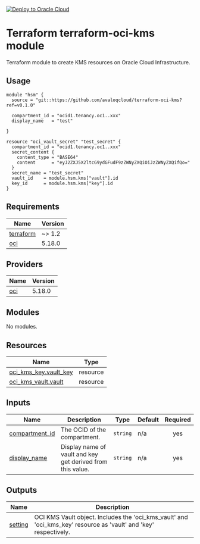 [![Deploy to Oracle Cloud](https://oci-resourcemanager-plugin.plugins.oci.oraclecloud.com/latest/deploy-to-oracle-cloud.svg)](https://cloud.oracle.com/resourcemanager/stacks/create?zipUrl=https://github.com/avaloqcloud/terraform-oci-kms/archive/refs/tags/v0.1.0.zip)

# Terraform terraform-oci-kms module

Terraform module to create KMS resources on Oracle Cloud Infrastructure.

## Usage
```hcl
module "hsm" {
  source = "git::https://github.com/avaloqcloud/terraform-oci-kms?ref=v0.1.0"

  compartment_id = "ocid1.tenancy.oc1..xxx"
  display_name   = "test"

}

resource "oci_vault_secret" "test_secret" {
  compartment_id = "ocid1.tenancy.oc1..xxx"
  secret_content {
    content_type = "BASE64"
    content      = "eyJ2ZXJ5X2ltcG9ydGFudF9zZWNyZXQiOiJzZWNyZXQifQo="
  }
  secret_name = "test_secret"
  vault_id    = module.hsm.kms["vault"].id
  key_id      = module.hsm.kms["key"].id
}
```


## Requirements

| Name | Version |
|------|---------|
| <a name="requirement_terraform"></a> [terraform](#requirement\_terraform) | ~> 1.2 |
| <a name="requirement_oci"></a> [oci](#requirement\_oci) | 5.18.0 |

## Providers

| Name | Version |
|------|---------|
| <a name="provider_oci"></a> [oci](#provider\_oci) | 5.18.0 |

## Modules

No modules.

## Resources

| Name | Type |
|------|------|
| [oci_kms_key.vault_key](https://registry.terraform.io/providers/oracle/oci/5.18.0/docs/resources/kms_key) | resource |
| [oci_kms_vault.vault](https://registry.terraform.io/providers/oracle/oci/5.18.0/docs/resources/kms_vault) | resource |

## Inputs

| Name | Description | Type | Default | Required |
|------|-------------|------|---------|:--------:|
| <a name="input_compartment_id"></a> [compartment\_id](#input\_compartment\_id) | The OCID of the compartment. | `string` | n/a | yes |
| <a name="input_display_name"></a> [display\_name](#input\_display\_name) | Display name of vault and key get derived from this value. | `string` | n/a | yes |

## Outputs

| Name | Description |
|------|-------------|
| <a name="output_setting"></a> [setting](#output\_setting) | OCI KMS Vault object. Includes the 'oci\_kms\_vault' and 'oci\_kms\_key' resource as 'vault' and 'key' respectively. |